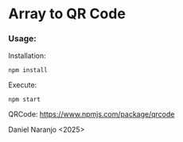 # Array to QR Code

### Usage:

Installation:

```
npm install
```

Execute:

```
npm start
```

QRCode: https://www.npmjs.com/package/qrcode

Daniel Naranjo <2025>
